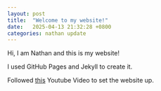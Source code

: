 ```yaml
---
layout: post
title:  "Welcome to my website!"
date:   2025-04-13 21:32:28 +0800
categories: nathan update
---
```

Hi, I am Nathan and this is my website!

I used GitHub Pages and Jekyll to create it.

Followed <a href="https://www.youtube.com/watch?v=fV01b0duZwU&t=2719s&ab_channel=CloudNativeTrainerwithMike">this</a> Youtube Video to set the website up.
